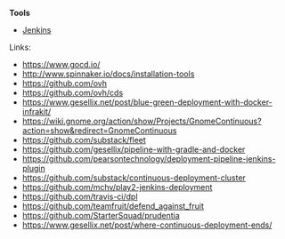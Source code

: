 **Tools**
* [Jenkins](../jenkins)


Links:
* https://www.gocd.io/
* http://www.spinnaker.io/docs/installation-tools
* https://github.com/ovh
* https://github.com/ovh/cds
* https://www.gesellix.net/post/blue-green-deployment-with-docker-infrakit/
* https://wiki.gnome.org/action/show/Projects/GnomeContinuous?action=show&redirect=GnomeContinuous
* https://github.com/substack/fleet
* https://github.com/gesellix/pipeline-with-gradle-and-docker
* https://github.com/pearsontechnology/deployment-pipeline-jenkins-plugin
* https://github.com/substack/continuous-deployment-cluster
* https://github.com/mchv/play2-jenkins-deployment
* https://github.com/travis-ci/dpl
* https://github.com/teamfruit/defend_against_fruit
* https://github.com/StarterSquad/prudentia
* https://www.gesellix.net/post/where-continuous-deployment-ends/
